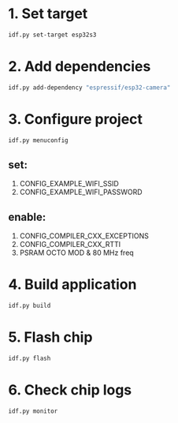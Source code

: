# 1. Set target

```Bash
idf.py set-target esp32s3
```


# 2. Add dependencies
```Bash
idf.py add-dependency "espressif/esp32-camera"
```


# 3. Configure project

```Bash
idf.py menuconfig
```

## set:
1. CONFIG_EXAMPLE_WIFI_SSID
2. CONFIG_EXAMPLE_WIFI_PASSWORD

## enable:
1. CONFIG_COMPILER_CXX_EXCEPTIONS
2. CONFIG_COMPILER_CXX_RTTI
3. PSRAM OCTO MOD & 80 MHz freq


# 4. Build application

```Bash
idf.py build
```


# 5. Flash chip

```Bash
idf.py flash
```


# 6. Check chip logs

```Bash
idf.py monitor
```
